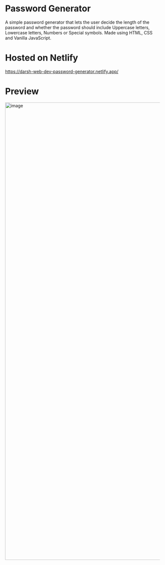 # Password Generator
A simple password generator that lets the user decide the length of the password and whether the password should include Uppercase letters, Lowercase letters, Numbers or Special symbols. Made using HTML, CSS and Vanilla JavaScript.

# Hosted on Netlify
  https://darsh-web-dev-password-generator.netlify.app/
  
# Preview
<img width="1486" alt="image" src="https://user-images.githubusercontent.com/101712708/203577822-744634d5-1db0-46ed-a65b-4a11abb0cc1a.png">
